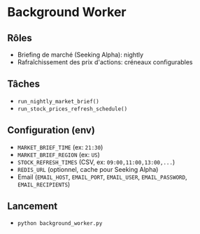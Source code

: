# Background Worker

## Rôles
- Briefing de marché (Seeking Alpha): nightly
- Rafraîchissement des prix d'actions: créneaux configurables

## Tâches
- `run_nightly_market_brief()`
- `run_stock_prices_refresh_schedule()`

## Configuration (env)
- `MARKET_BRIEF_TIME` (ex: `21:30`)
- `MARKET_BRIEF_REGION` (ex: `US`)
- `STOCK_REFRESH_TIMES` (CSV, ex: `09:00,11:00,13:00,...`)
- `REDIS_URL` (optionnel, cache pour Seeking Alpha)
- Email (`EMAIL_HOST`, `EMAIL_PORT`, `EMAIL_USER`, `EMAIL_PASSWORD`, `EMAIL_RECIPIENTS`)

## Lancement
- `python background_worker.py`








